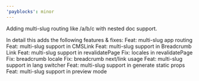 ```yaml
---
'payblocks': minor
---
```


Adding multi-slug routing like /a/b/c with nested doc support.

In detail this adds the following features & fixes:
Feat: multi-slug app routing
Feat: multi-slug support in CMSLink
Feat: multi-slug support in Breadcrumb Link
Feat: multi-slug support in revalidatePage
Fix: locales in revalidatePage
Fix: breadcrumb locale
Fix: breadcrumb next/link usage
Feat: multi-slug support in lang switcher
Feat: multi-slug support in generate static props
Feat: multi-slug support in preview mode
